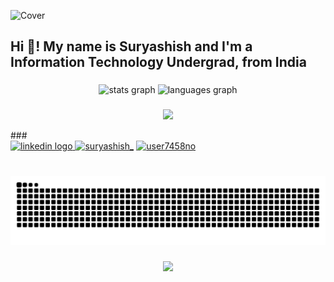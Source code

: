 ![Cover](https://github.com/user-attachments/assets/d6dfb28f-e055-4e6d-bd97-d7db637065d1)

<h2 align="left">Hi 👋! My name is Suryashish and I'm a Information Technology Undergrad, from India</h2>

###

<div align="center">
  <img src="https://github-readme-stats.vercel.app/api?username=Suryashish&hide_title=false&hide_rank=false&show_icons=true&include_all_commits=true&count_private=true&disable_animations=false&theme=dracula&locale=en&hide_border=false" height="150" alt="stats graph"  />
  <img src="https://github-readme-stats.vercel.app/api/top-langs?username=Suryashish&locale=en&hide_title=false&layout=compact&card_width=320&langs_count=5&theme=dracula&hide_border=false" height="150" alt="languages graph"  />
</div>

###
<!--
  ![JavaScript](https://img.shields.io/badge/-JavaScript-black?style=flat-square&logo=javascript)
  ![Nodejs](https://img.shields.io/badge/-Nodejs-black?style=flat-square&logo=Node.js)
  ![Python](https://img.shields.io/badge/-Python-black?style=flat-square&logo=Python)
  ![React](https://img.shields.io/badge/-React-black?style=flat-square&logo=react)
  ![C++](https://img.shields.io/badge/-C++-00599C?style=flat-square&logo=c)
  ![HTML5](https://img.shields.io/badge/-HTML5-E34F26?style=flat-square&logo=html5&logoColor=white)
  ![CSS3](https://img.shields.io/badge/-CSS3-1572B6?style=flat-square&logo=css3)
  ![PostgreSQL](https://img.shields.io/badge/-PostgreSQL-336791?style=flat-square&logo=postgresql)
  ![Docker](https://img.shields.io/badge/-Docker-black?style=flat-square&logo=docker)
  ![Google Cloud](https://img.shields.io/badge/Google%20Cloud-black?style=flat-square&logo=google-cloud)
  ![Git](https://img.shields.io/badge/-Git-black?style=flat-square&logo=git)
-->

<p align="center">
  <a href="https://skillicons.dev">
    <img src="https://skillicons.dev/icons?i=react,docker,postgres,git,python,nodejs,vitehtml,css,sass,js,vscode,c++,GCP,&perline=9" />
  </a>
</p>
###

<div align="left">
  <a href="https://www.linkedin.com/in/suryashish-kundu/" target="_blank">
    <img src="https://img.shields.io/static/v1?message=LinkedIn&logo=linkedin&label=&color=0077B5&logoColor=white&labelColor=&style=for-the-badge" height="35" alt="linkedin logo"  />
  </a>
  <a href="https://twitter.com/suryashish_" target="blank"><img  src="https://raw.githubusercontent.com/rahuldkjain/github-profile-readme-generator/master/src/images/icons/Social/twitter.svg" alt="suryashish_" height="30" width="40" /></a>
<a href="https://www.leetcode.com/user7458no" target="blank"><img  src="https://raw.githubusercontent.com/rahuldkjain/github-profile-readme-generator/master/src/images/icons/Social/leet-code.svg" alt="user7458no" height="30" width="40" /></a>
</div>

###

<br clear="both">

<img src="https://raw.githubusercontent.com/Suryashish/Suryashish/output/snake.svg" alt="Snake animation" />

###

<div align="center">
  <img src="https://profile-counter.glitch.me/Suryashish/count.svg?"  />
</div>

###
